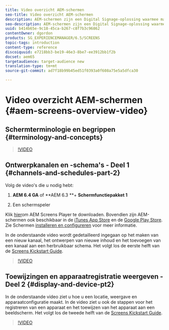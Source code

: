 ```yaml
---
title: Video overzicht AEM-schermen
seo-title: Video overzicht AEM-schermen
description: AEM-schermen zijn een Digital Signage-oplossing waarmee marketers dynamische en interactieve digitale ervaringen kunnen publiceren naar verschillende soorten schermen. In de volgende video's worden de verschillende gebieden van een AEM Screens-project geïntroduceerd en worden de stappen beschreven waarmee u kanaalinhoud maakt en publiceert naar een schermspeler.
seo-description: AEM-schermen zijn een Digital Signage-oplossing waarmee marketers dynamische en interactieve digitale ervaringen kunnen publiceren naar verschillende soorten schermen. In de volgende video's worden de verschillende gebieden van een AEM Screens-project geïntroduceerd en worden de stappen beschreven waarmee u kanaalinhoud maakt en publiceert naar een schermspeler.
uuid: b414b65e-9c18-45ca-b267-c8f7b3c96862
contentOwner: dgordon
products: SG_EXPERIENCEMANAGER/6.5/SCREENS
topic-tags: introduction
content-type: reference
discoiquuid: e7218bb3-be19-46e3-8be7-ee3912bb1f2b
docset: aem65
targetaudience: target-audience new
translation-type: tm+mt
source-git-commit: ad7f18b99b45ed51f0393a0f608a75e5a5dfca30

---
```



# Video overzicht AEM-schermen {#aem-screens-overview-video}

## Schermterminologie en begrippen {#terminology-and-concepts}

>[!VIDEO](https://video.tv.adobe.com/v/21353?quality=9)


## Ontwerpkanalen en -schema&#39;s - Deel 1 {#channels-and-schedules-part-2}

Volg de video&#39;s die u nodig hebt:

1. **AEM 6.4 GA** of **AEM 6.3 **+ **Schermfunctiepakket 1**

1. Een schermspeler

Klik [hier](https://download.macromedia.com/screens/)om AEM Screens Player te downloaden. Bovendien zijn AEM-schermen ook beschikbaar in de [iTunes App Store](https://itunes.apple.com/us/app/aem-screens/id1169641856?mt=8) en de [Google Play Store](https://play.google.com/store/apps/details?id=com.adobe.aem.screens.player&hl=en). Zie Schermen [installeren en configureren](https://helpx.adobe.com/experience-manager/6-4/help/sites-deploying/configuring-screens-introduction.html) voor meer informatie.

In de onderstaande video wordt gedetailleerd ingegaan op het maken van een nieuw kanaal, het ontwerpen van nieuwe inhoud en het toevoegen van een kanaal aan een herbruikbaar schema. Het volgt los de eerste helft van de [Screens Kickstart Guide](kickstart-for-aem-screens.md).

>[!VIDEO](https://video.tv.adobe.com/v/21387?quality=9)

## Toewijzingen en apparaatregistratie weergeven - Deel 2 {#display-and-device-pt2}

In de onderstaande video ziet u hoe u een locatie, weergave en apparaatconfiguratie maakt. In de video ziet u ook de stappen voor het registreren van een apparaat en het toewijzen van het apparaat aan een beeldscherm. Het volgt los de tweede helft van de [Screens Kickstart Guide](kickstart-for-aem-screens.md).

>[!VIDEO](https://video.tv.adobe.com/v/21411?quality=9)

